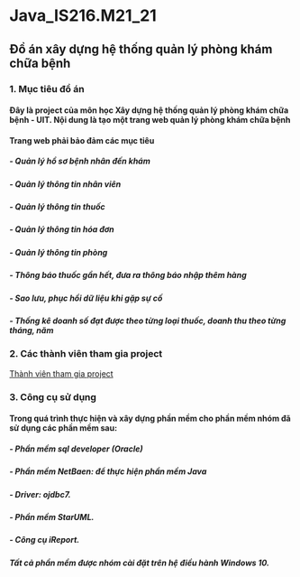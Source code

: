# Java_IS216.M21_21
## Đồ án xây dựng hệ thống quản lý phòng khám chữa bệnh
### 1. Mục tiêu đồ án
#### Đây là project của môn học Xây dựng hệ thống quản lý phòng khám chữa bệnh - UIT. Nội dung là tạo một trang web quản lý phòng khám chữa bệnh
#### Trang web phải bảo đảm các mục tiêu
##### - Quản lý hồ sơ bệnh nhân đến khám
##### - Quản lý thông tin nhân viên
##### - Quản lý thông tin thuốc
##### - Quản lý thông tin hóa đơn
##### - Quản lý thông tin phòng
##### - Thông báo thuốc gần hết, đưa ra thông báo nhập thêm hàng
##### - Sao lưu, phục hồi dữ liệu khi gặp sự cố
##### - Thống kê doanh số đạt được theo từng loại thuốc, doanh thu theo từng tháng, năm
### 2. Các thành viên tham gia project
[Thành viên tham gia project](https://drive.google.com/file/d/1A4VofpuuExIDg0OhLMJLMxuaMTaPZdqz/view?usp=sharing)
### 3. Công cụ sử dụng
#### Trong quá trình thực hiện và xây dựng phần mềm cho phần mềm nhóm đã sử dụng các phần mềm sau:
##### - Phần mềm sql developer (Oracle)
##### - Phần mềm NetBaen: để thực hiện phần mềm Java
##### - Driver: ojdbc7.
##### - Phần mềm StarUML.
##### - Công cụ iReport.
##### Tất cả phần mềm được nhóm cài đặt trên hệ điều hành Windows 10.






